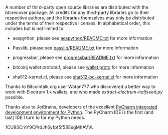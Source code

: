 A number of third-party open source libraries are distributed with the
btcrecover package. All credits for any third-party libraries go to their
respective authors, and the libraries themselves may only be distributed
under the terms of their respective licenses. In alphabetical order, this
includes but is not limited to:

 * aespython, please see [aespython/README.txt](aespython/README.txt) for
 more information

 * Passlib, please see [passlib/README.txt](passlib/README.txt) for more information

 * progressbar, please see [progressbar/README.txt](progressbar/README.txt)
 for more information

 * bitcoinj wallet protobuf, please see [wallet.proto](wallet.proto)
 for more information

 * sha512-kernel.cl, please see [sha512-bc-kernel.cl](sha512-bc-kernel.cl)
 for more information


Thanks to Bitcointalk.org user Wotan777 who discovered a better way to work with Electrum 1.x wallets, and who made *extract-electrum-halfseed.py* possible.

Thanks also to JetBrains, developers of the excellent [PyCharm integrated development environment for Python](https://www.jetbrains.com/pycharm/). The PyCharm IDE is the first (and last) IDE I turn to for my Python needs.


1CU9SCrnY9CPrdJh6yfpf5f5BEsgMhAVVL

